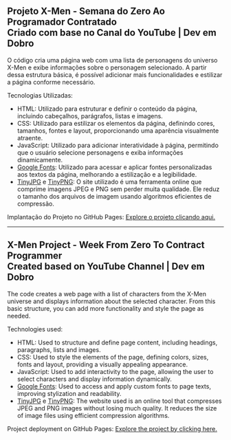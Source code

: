 ## Projeto X-Men - Semana do Zero Ao Programador Contratado <br> Criado com base no Canal do YouTube | Dev em Dobro

O código cria uma página web com uma lista de personagens do universo X-Men
e exibe informações sobre o personagem selecionado.
A partir dessa estrutura básica, é possível adicionar mais funcionalidades
e estilizar a página conforme necessário.

Tecnologias Utilizadas:
* HTML: Utilizado para estruturar e definir o conteúdo da página, incluindo cabeçalhos, parágrafos, listas e imagens.
* CSS: Utilizado para estilizar os elementos da página, definindo cores, tamanhos, fontes e layout, proporcionando uma aparência visualmente atraente.
* JavaScript: Utilizado para adicionar interatividade à página, permitindo que o usuário selecione personagens e exiba informações dinamicamente.
* [Google Fonts](https://fonts.google.com/): Utilizado para acessar e aplicar fontes personalizadas aos textos da página, melhorando a estilização e a legibilidade.
* [TinyJPG](https://tinyjpg.com/) e [TinyPNG](https://tinypng.com/): O site utilizado é uma ferramenta online que comprime imagens JPEG e PNG sem perder muita qualidade. Ele reduz o tamanho dos arquivos de imagem usando algoritmos eficientes de compressão.

Implantação do Projeto no GitHub Pages: [Explore o projeto clicando aqui.](https://jcddsj01.github.io/x-men-szpc/)

---

## X-Men Project - Week From Zero To Contract Programmer <br> Created based on YouTube Channel | Dev em Dobro

The code creates a web page with a list of characters from the X-Men universe
and displays information about the selected character.
From this basic structure, you can add more functionality
and style the page as needed.

Technologies used:
* HTML: Used to structure and define page content, including headings, paragraphs, lists and images.
* CSS: Used to style the elements of the page, defining colors, sizes, fonts and layout, providing a visually appealing appearance.
* JavaScript: Used to add interactivity to the page, allowing the user to select characters and display information dynamically.
* [Google Fonts](https://fonts.google.com/): Used to access and apply custom fonts to page texts, improving stylization and readability.
* [TinyJPG](https://tinyjpg.com/) e [TinyPNG](https://tinypng.com/): The website used is an online tool that compresses JPEG and PNG images without losing much quality. It reduces the size of image files using efficient compression algorithms.

Project deployment on GitHub Pages: [Explore the project by clicking here.](https://jcddsj01.github.io/x-men-szpc/)
